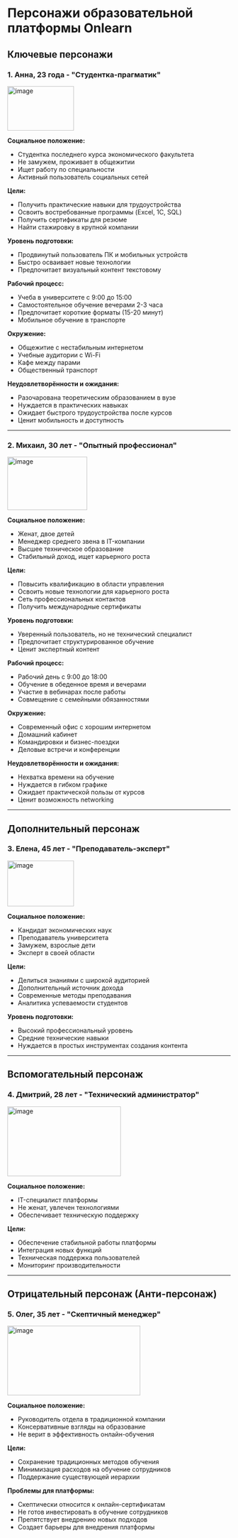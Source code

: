 # Персонажи образовательной платформы Onlearn

## Ключевые персонажи

### 1. Анна, 23 года - "Студентка-прагматик"

<img width="150" height="100" alt="image" src="https://github.com/user-attachments/assets/4da656c1-814d-44ed-a7a8-7bea36341ce1" />

**Социальное положение:**
- Студентка последнего курса экономического факультета
- Не замужем, проживает в общежитии
- Ищет работу по специальности
- Активный пользователь социальных сетей

**Цели:**
- Получить практические навыки для трудоустройства
- Освоить востребованные программы (Excel, 1С, SQL)
- Получить сертификаты для резюме
- Найти стажировку в крупной компании

**Уровень подготовки:**
- Продвинутый пользователь ПК и мобильных устройств
- Быстро осваивает новые технологии
- Предпочитает визуальный контент текстовому

**Рабочий процесс:**
- Учеба в университете с 9:00 до 15:00
- Самостоятельное обучение вечерами 2-3 часа
- Предпочитает короткие форматы (15-20 минут)
- Мобильное обучение в транспорте

**Окружение:**
- Общежитие с нестабильным интернетом
- Учебные аудитории с Wi-Fi
- Кафе между парами
- Общественный транспорт

**Неудовлетворённости и ожидания:**
- Разочарована теоретическим образованием в вузе
- Нуждается в практических навыках
- Ожидает быстрого трудоустройства после курсов
- Ценит мобильность и доступность

---

### 2. Михаил, 30 лет - "Опытный профессионал"

<img width="180" height="120" alt="image" src="https://github.com/user-attachments/assets/86f41044-95be-410c-8dc1-de32626620d4" />

**Социальное положение:**
- Женат, двое детей
- Менеджер среднего звена в IT-компании
- Высшее техническое образование
- Стабильный доход, ищет карьерного роста

**Цели:**
- Повысить квалификацию в области управления
- Освоить новые технологии для карьерного роста
- Сеть профессиональных контактов
- Получить международные сертификаты

**Уровень подготовки:**
- Уверенный пользователь, но не технический специалист
- Предпочитает структурированное обучение
- Ценит экспертный контент

**Рабочий процесс:**
- Рабочий день с 9:00 до 18:00
- Обучение в обеденное время и вечерами
- Участие в вебинарах после работы
- Совмещение с семейными обязанностями

**Окружение:**
- Современный офис с хорошим интернетом
- Домашний кабинет
- Командировки и бизнес-поездки
- Деловые встречи и конференции

**Неудовлетворённости и ожидания:**
- Нехватка времени на обучение
- Нуждается в гибком графике
- Ожидает практической пользы от курсов
- Ценит возможность networking

---

## Дополнительный персонаж

### 3. Елена, 45 лет - "Преподаватель-эксперт"

<img width="150" height="103" alt="image" src="https://github.com/user-attachments/assets/761076c2-5a1f-40cc-99a6-917a30f73b67" />

**Социальное положение:**
- Кандидат экономических наук
- Преподаватель университета
- Замужем, взрослые дети
- Эксперт в своей области

**Цели:**
- Делиться знаниями с широкой аудиторией
- Дополнительный источник дохода
- Современные методы преподавания
- Аналитика успеваемости студентов

**Уровень подготовки:**
- Высокий профессиональный уровень
- Средние технические навыки
- Нуждается в простых инструментах создания контента

---

## Вспомогательный персонаж

### 4. Дмитрий, 28 лет - "Технический администратор"

<img width="256" height="157" alt="image" src="https://github.com/user-attachments/assets/c2610d79-b266-494a-85aa-887d5a081193" />

**Социальное положение:**
- IT-специалист платформы
- Не женат, увлечен технологиями
- Обеспечивает техническую поддержку

**Цели:**
- Обеспечение стабильной работы платформы
- Интеграция новых функций
- Техническая поддержка пользователей
- Мониторинг производительности

---

## Отрицательный персонаж (Анти-персонаж)

### 5. Олег, 35 лет - "Скептичный менеджер"

<img width="300" height="157" alt="image" src="https://github.com/user-attachments/assets/c8ffc5de-cebc-4e66-818b-7754aae6a792" />

**Социальное положение:**
- Руководитель отдела в традиционной компании
- Консервативные взгляды на образование
- Не верит в эффективность онлайн-обучения

**Цели:**
- Сохранение традиционных методов обучения
- Минимизация расходов на обучение сотрудников
- Поддержание существующей иерархии

**Проблемы для платформы:**
- Скептически относится к онлайн-сертификатам
- Не готов инвестировать в обучение сотрудников
- Препятствует внедрению новых подходов
- Создает барьеры для внедрения платформы

